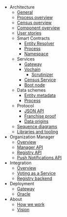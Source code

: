 <!-- - [White paper](/whitepaper.md) -->

- Architecture
  - [General](/architecture/general.md)
  - [Process overview](/architecture/process-overview.md)
  - [Census overview](/architecture/census-overview.md)
  - [Component overview](/architecture/components.md)
  - [User stories](/architecture/user-stories.md)
  - Smart Contracts
    - [Entity Resolver](/architecture/smart-contracts/entity-resolver.md)
    - [Process](/architecture/smart-contracts/process.md)
    - [Namespace](/architecture/smart-contracts/namespace.md)
  - Services
    - [Gateway](/architecture/services/gateway.md)
    - [Vochain](/architecture/services/vochain.md)
      - [Scrutinizer](/architecture/services/vochain/scrutinizer.md)
    - [Census Service](/architecture/services/census-service.md)
    - [Boot node](/architecture/services/bootnode.md)
  - Data schemes
    - [Entity metadata](/architecture/data-schemes/entity-metadata.md)
    - [Process](/architecture/data-schemes/process.md)
  - Protocol
    - [JSON API](/architecture/protocol/json-api.md)
    - [Franchise proof](/architecture/protocol/franchise-proof.md)
    - [Data origins](/architecture/protocol/data-origins.md)
    <!-- - [Messaging](/architecture/protocol/messaging.md) -->
  - [Sequence diagrams](/architecture/sequence-diagrams.md)
  - [Libraries and tooling](/architecture/libraries-tooling.md)
- Organization Manager
  - [Overview](/manager/overview.md)
  - [Manager API](/manager/manager-api.md)
  - [Registry API](/manager/registry-api.md)
  - [Push Notifications API](/manager/push-notifications-api.md)
- Integration
  - [Overview](/integration/overview.md)
  - [Voting as a Service](/integration/voting-as-a-service.md)
  - [Registry backend](/integration/registry-token-api.md)
    <!--- Design
    <!--  - [UI prototype](design/ui-prototype.md) -->
    <!--  - [Reputation mechanisms](design/entities-reputation-mechanisms.md) -->
    <!--  - [Sketch.systems convention](design/sketch-systems-convention.md) -->
- Deployment
  - [Gateway](/deployment/gateway.md)
  - [Oracle](/deployment/oracle.md)
  <!-- - [Custom vochain](/deployment/custom-vochain.md)-->
- About
  <!--  - - [Vision](about-us/vision.md)-->
  <!--  - - [Problem and solution](about-us/problem-solution.md)-->
  <!--  - - [Alternatives](about-us/alternatives.md)-->
  - [How we work](/about-us/how-we-work.md)
  - [Vision](/about-us/vision.md)
    <!-- - [Open positions](/about-us/open-positions.md) -->
    <!-- - [Contribute](/contribute.md) -->
